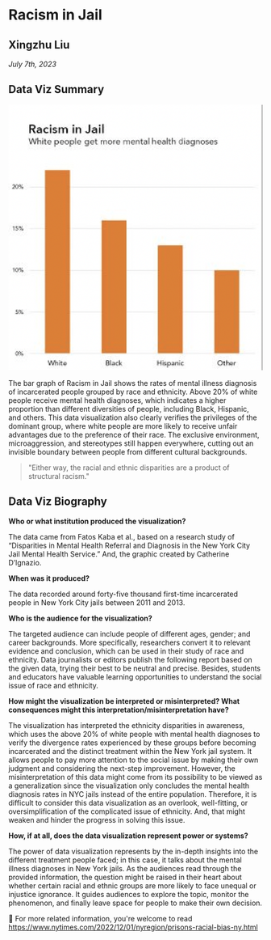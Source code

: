 # Racism in Jail
## Xingzhu Liu
_July 7th, 2023_
## Data Viz Summary
![Racism in Jail](images/racism%20in%20Jail.png)

The bar graph of Racism in Jail shows the rates of mental illness diagnosis of incarcerated people grouped by race and ethnicity. Above 20% of white people receive mental health diagnoses, which indicates a higher proportion than different diversities of people, including Black, Hispanic, and others. This data visualization also clearly verifies the privileges of the dominant group, where white people are more likely to receive unfair advantages due to the preference of their race. The exclusive environment, microaggression, and stereotypes still happen everywhere, cutting out an invisible boundary between people from different cultural backgrounds. 

> "Either way, the racial and ethnic disparities are a product of structural racism."
## Data Viz Biography
**Who or what institution produced the visualization?**

The data came from Fatos Kaba et al., based on a research study of “Disparities in Mental Health Referral and Diagnosis in the New York City Jail Mental Health Service.” And, the graphic created by Catherine D’lgnazio. 

**When was it produced?**

The data recorded around forty-five thousand first-time incarcerated people in New York City jails between 2011 and 2013. 

**Who is the audience for the visualization?**

The targeted audience can include people of different ages, gender; and career backgrounds. More specifically, researchers convert it to relevant evidence and conclusion, which can be used in their study of race and ethnicity. Data journalists or editors publish the following report based on the given data, trying their best to be neutral and precise. Besides, students and educators have valuable learning opportunities to understand the social issue of race and ethnicity. 

**How might the visualization be interpreted or misinterpreted? What consequences might this interpretation/misinterpretation have?**

The visualization has interpreted the ethnicity disparities in awareness, which uses the above 20% of white people with mental health diagnoses to verify the divergence rates experienced by these groups before becoming incarcerated and the distinct treatment within the New York jail system. It allows people to pay more attention to the social issue by making their own judgment and considering the next-step improvement. However, the misinterpretation of this data might come from its possibility to be viewed as a generalization since the visualization only concludes the mental health diagnosis rates in NYC jails instead of the entire population. Therefore, it is difficult to consider this data visualization as an overlook, well-fitting, or oversimplification of the complicated issue of ethnicity. And, that might weaken and hinder the progress in solving this issue.

**How, if at all, does the data visualization represent power or systems?**

The power of data visualization represents by the in-depth insights into the different treatment people faced; in this case, it talks about the mental illness diagnoses in New York jails. As the audiences read through the provided information, the question might be raised in their heart about whether certain racial and ethnic groups are more likely to face unequal or injustice ignorance. It guides audiences to explore the topic, monitor the phenomenon, and finally leave space for people to make their own decision. 

📖 For more related information, you're welcome to read https://www.nytimes.com/2022/12/01/nyregion/prisons-racial-bias-ny.html 



